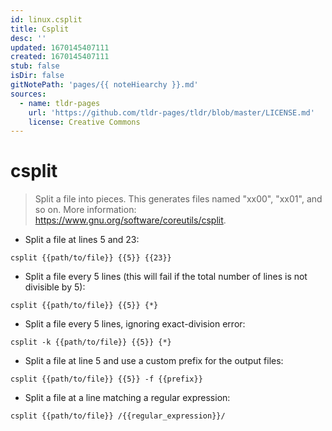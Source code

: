 ```yaml
---
id: linux.csplit
title: Csplit
desc: ''
updated: 1670145407111
created: 1670145407111
stub: false
isDir: false
gitNotePath: 'pages/{{ noteHiearchy }}.md'
sources:
  - name: tldr-pages
    url: 'https://github.com/tldr-pages/tldr/blob/master/LICENSE.md'
    license: Creative Commons
---
```

# csplit

> Split a file into pieces.
> This generates files named "xx00", "xx01", and so on.
> More information: <https://www.gnu.org/software/coreutils/csplit>.

- Split a file at lines 5 and 23:

`csplit {{path/to/file}} {{5}} {{23}}`

- Split a file every 5 lines (this will fail if the total number of lines is not divisible by 5):

`csplit {{path/to/file}} {{5}} {*}`

- Split a file every 5 lines, ignoring exact-division error:

`csplit -k {{path/to/file}} {{5}} {*}`

- Split a file at line 5 and use a custom prefix for the output files:

`csplit {{path/to/file}} {{5}} -f {{prefix}}`

- Split a file at a line matching a regular expression:

`csplit {{path/to/file}} /{{regular_expression}}/`

